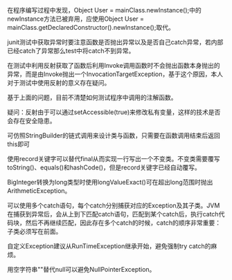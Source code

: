 在程序编写过程中发现，Object User = mainClass.newInstance();中的newInstance方法已被弃用，应使用Object User = mainClass.getDeclaredConstructor().newInstance();取代。

junit测试中获取异常时要注意函数是否抛出异常以及是否自己catch异常，若内部已经catch了异常那么test中将catch不到异常。

在测试中利用反射获取了函数后利用Invoke调用函数时不会抛出函数本身抛出的异常，而是由Invoke抛出一个InvocationTargetException，基于这个原因，本人对于测试中使用反射的意义存在疑问。

基于上面的问题，目前不清楚如何测试程序中调用的注解函数。

疑问：反射由于可以通过setAccessible(true)来修改私有变量，这样的技术是否会存在安全隐患。

可仿照StringBuilder的链式调用来设计类与函数，只需要在函数调用结束后返回this即可

使用record关键字可以替代final从而实现一行写出一个不变类。不变类需要覆写toString()、equals()和hashCode()，但是record关键字已经自动覆写。

BigInteger转换为long类型时使用longValueExact()可在超出long范围时抛出ArithmeticException。

可以使用多个catch语句，每个catch分别捕获对应的Exception及其子类。JVM在捕获到异常后，会从上到下匹配catch语句，匹配到某个catch后，执行catch代码块，然后不再继续匹配，因此存在多个catch的时候，catch的顺序非常重要：子类必须写在前面。

自定义Exception建议从RunTimeException继承开始，避免强制try catch的麻烦。

用空字符串""替代null可以避免NullPointerException。